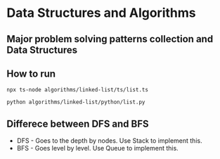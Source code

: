 # Data Structures and Algorithms

## Major problem solving patterns collection and Data Structures

## How to run
```
npx ts-node algorithms/linked-list/ts/list.ts

python algorithms/linked-list/python/list.py
```

## Differece between DFS and BFS

- DFS - Goes to the depth by nodes. Use Stack to implement this.
- BFS - Goes level by level. Use Queue to implement this.